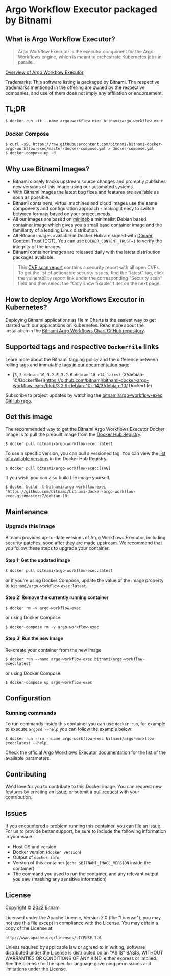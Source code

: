 # Argo Workflow Executor packaged by Bitnami

## What is Argo Workflow Executor?

> Argo Workflow Executor is the executor component for the Argo Workflows engine, which is meant to orchestrate Kubernetes jobs in parallel.

[Overview of Argo Workflow Executor](https://argoproj.github.io/workflows)

Trademarks: This software listing is packaged by Bitnami. The respective trademarks mentioned in the offering are owned by the respective companies, and use of them does not imply any affiliation or endorsement.

## TL;DR

```console
$ docker run -it --name argo-workflow-exec bitnami/argo-workflow-exec
```

### Docker Compose

```console
$ curl -sSL https://raw.githubusercontent.com/bitnami/bitnami-docker-argo-workflow-exec/master/docker-compose.yml > docker-compose.yml
$ docker-compose up -d
```

## Why use Bitnami Images?

* Bitnami closely tracks upstream source changes and promptly publishes new versions of this image using our automated systems.
* With Bitnami images the latest bug fixes and features are available as soon as possible.
* Bitnami containers, virtual machines and cloud images use the same components and configuration approach - making it easy to switch between formats based on your project needs.
* All our images are based on [minideb](https://github.com/bitnami/minideb) a minimalist Debian based container image which gives you a small base container image and the familiarity of a leading Linux distribution.
* All Bitnami images available in Docker Hub are signed with [Docker Content Trust (DCT)](https://docs.docker.com/engine/security/trust/content_trust/). You can use `DOCKER_CONTENT_TRUST=1` to verify the integrity of the images.
* Bitnami container images are released daily with the latest distribution packages available.


> This [CVE scan report](https://quay.io/repository/bitnami/argo-workflow-exec?tab=tags) contains a security report with all open CVEs. To get the list of actionable security issues, find the "latest" tag, click the vulnerability report link under the corresponding "Security scan" field and then select the "Only show fixable" filter on the next page.

## How to deploy Argo Workflows Executor in Kubernetes?

Deploying Bitnami applications as Helm Charts is the easiest way to get started with our applications on Kubernetes. Read more about the installation in the [Bitnami Argo Workflows Chart GitHub repository](https://github.com/bitnami/charts/tree/master/bitnami/argo-workflows).

## Supported tags and respective `Dockerfile` links

Learn more about the Bitnami tagging policy and the difference between rolling tags and immutable tags [in our documentation page](https://docs.bitnami.com/tutorials/understand-rolling-tags-containers/).


* [`3`, `3-debian-10`, `3.2.6`, `3.2.6-debian-10-r14`, `latest` (3/debian-10/Dockerfile)](https://github.com/bitnami/bitnami-docker-argo-workflow-exec/blob/3.2.6-debian-10-r14/3/debian-10/      Dockerfile)

Subscribe to project updates by watching the [bitnami/argo-workflow-exec GitHub repo](https://github.com/bitnami/bitnami-docker-argo-workflow-exec).

## Get this image

The recommended way to get the Bitnami Argo Workflows Executor Docker Image is to pull the prebuilt image from the [Docker Hub Registry](https://hub.docker.com/r/bitnami/argo-workflow-exec).

```console
$ docker pull bitnami/argo-workflow-exec:latest
```

To use a specific version, you can pull a versioned tag. You can view the [list of available versions](https://hub.docker.com/r/bitnami/argo-workflow-exec/tags/) in the Docker Hub Registry.

```console
$ docker pull bitnami/argo-workflow-exec:[TAG]
```

If you wish, you can also build the image yourself.

```console
$ docker build -t bitnami/argo-workflow-exec 'https://github.com/bitnami/bitnami-docker-argo-workflow-exec.git#master:7/debian-10'
```

## Maintenance

### Upgrade this image

Bitnami provides up-to-date versions of Argo Workflows Executor, including security patches, soon after they are made upstream. We recommend that you follow these steps to upgrade your container.

#### Step 1: Get the updated image

```console
$ docker pull bitnami/argo-workflow-exec:latest
```

or if you're using Docker Compose, update the value of the image property to `bitnami/argo-workflow-exec:latest`.

#### Step 2: Remove the currently running container

```console
$ docker rm -v argo-workflow-exec
```

or using Docker Compose:

```console
$ docker-compose rm -v argo-workflow-exec
```

#### Step 3: Run the new image

Re-create your container from the new image.

```console
$ docker run --name argo-workflow-exec bitnami/argo-workflow-exec:latest
```

or using Docker Compose:

```console
$ docker-compose up argo-workflow-exec
```

## Configuration

### Running commands

To run commands inside this container you can use `docker run`, for example to execute `argocd --help` you can follow the example below:

```console
$ docker run --rm --name argo-workflow-exec bitnami/argo-workflow-exec:latest --help
```

Check the [official Argo Workflows Executor documentation](https://argoproj.github.io/argo-workflows/workflow-executors/) for the list of the available parameters.

## Contributing

We'd love for you to contribute to this Docker image. You can request new features by creating an [issue](https://github.com/bitnami/bitnami-docker-argo-workflow-exec/issues), or submit a [pull request](https://github.com/bitnami/bitnami-docker-argo-workflow-exec/pulls) with your contribution.

## Issues

If you encountered a problem running this container, you can file an [issue](https://github.com/bitnami/bitnami-docker-argo-workflow-exec/issues/new). For us to provide better support, be sure to include the following information in your issue:

- Host OS and version
- Docker version (`docker version`)
- Output of `docker info`
- Version of this container (`echo $BITNAMI_IMAGE_VERSION` inside the container)
- The command you used to run the container, and any relevant output you saw (masking any sensitive
information)

## License

Copyright &copy; 2022 Bitnami

Licensed under the Apache License, Version 2.0 (the "License");
you may not use this file except in compliance with the License.
You may obtain a copy of the License at

    http://www.apache.org/licenses/LICENSE-2.0

Unless required by applicable law or agreed to in writing, software
distributed under the License is distributed on an "AS IS" BASIS,
WITHOUT WARRANTIES OR CONDITIONS OF ANY KIND, either express or implied.
See the License for the specific language governing permissions and
limitations under the License.
